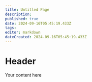 ```yaml
---
title: Untitled Page
description: 
published: true
date: 2024-09-16T05:45:19.433Z
tags: 
editor: markdown
dateCreated: 2024-09-16T05:45:19.433Z
---
```


# Header
Your content here